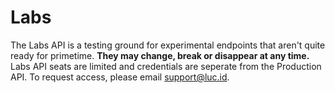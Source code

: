 # Labs

The Labs API is a testing ground for experimental endpoints that aren't quite ready for primetime. **They may change, break or disappear at any time.** Labs API seats are limited and credentials are seperate from the Production API. To request access, please email [support@luc.id](mailto:support@luc.id).

